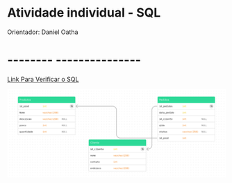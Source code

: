 # Atividade individual - SQL 

Orientador: Daniel Oatha

<h1>-------- ---------------</h1>



[Link Para Verificar o SQL](https://github.com/Leon14789/Comercio-Eletr/blob/master/sql)


![Atividade-A](comer-eletronico.png)
